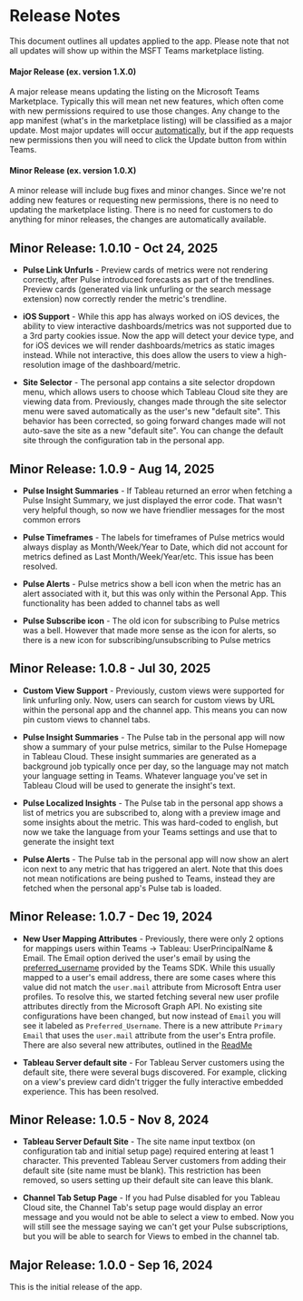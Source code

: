 # Release Notes
This document outlines all updates applied to the app.  Please note that not all updates will show up within the MSFT Teams marketplace listing. 

#### Major Release (ex. version 1.X.0)
A major release means updating the listing on the Microsoft Teams Marketplace.  Typically this will mean net new features, which often come with new permissions required to use those changes.  Any change to the app manifest (what's in the marketplace listing) will be classified as a major update.  Most major updates will occur [automatically](https://support.microsoft.com/en-us/office/update-an-app-in-microsoft-teams-3d53d136-5c5d-4dfa-9602-01e6fdd8015b), but if the app requests new permissions then you will need to click the Update button from within Teams.

#### Minor Release (ex. version 1.0.X)
A minor release will include bug fixes and minor changes.  Since we're not adding new features or requesting new permissions, there is no need to updating the marketplace listing.  There is no need for customers to do anything for minor releases, the changes are automatically available.

## Minor Release: 1.0.10 - Oct 24, 2025
* **Pulse Link Unfurls** - Preview cards of metrics were not rendering correctly, after Pulse introduced forecasts as part of the trendlines.  Preview cards (generated via link unfurling or the search message extension) now correctly render the metric's trendline.

* **iOS Support** - While this app has always worked on iOS devices, the ability to view interactive dashboards/metrics was not supported due to a 3rd party cookies issue.  Now the app will detect your device type, and for iOS devices we will render dashboards/metrics as static images instead.  While not interactive, this does allow the users to view a high-resolution image of the dashboard/metric.

* **Site Selector** - The personal app contains a site selector dropdown menu, which allows users to choose which Tableau Cloud site they are viewing data from.  Previously, changes made through the site selector menu were saved automatically as the user's new "default site".  This behavior has been corrected, so going forward changes made will not auto-save the site as a new "default site".  You can change the default site through the configuration tab in the personal app.
  
## Minor Release: 1.0.9 - Aug 14, 2025
* **Pulse Insight Summaries** - If Tableau returned an error when fetching a Pulse Insight Summary, we just displayed the error code.  That wasn't very helpful though, so now we have friendlier messages for the most common errors

* **Pulse Timeframes** - The labels for timeframes of Pulse metrics would always display as Month/Week/Year to Date, which did not account for metrics defined as Last Month/Week/Year/etc.  This issue has been resolved.

* **Pulse Alerts** - Pulse metrics show a bell icon when the metric has an alert associated with it, but this was only within the Personal App.  This functionality has been added to channel tabs as well

* **Pulse Subscribe icon** - The old icon for subscribing to Pulse metrics was a bell.  However that made more sense as the icon for alerts, so there is a new icon for subscribing/unsubscribing to Pulse metrics

## Minor Release: 1.0.8 - Jul 30, 2025

* **Custom View Support** - Previously, custom views were supported for link unfurling only.  Now, users can search for custom views by URL within the personal app and the channel app.  This means you can now pin custom views to channel tabs.
  
* **Pulse Insight Summaries** - The Pulse tab in the personal app will now show a summary of your pulse metrics, similar to the Pulse Homepage in Tableau Cloud. These insight summaries are generated as a background job typically once per day, so the language may not match your language setting in Teams.  Whatever language you've set in Tableau Cloud will be used to generate the insight's text.
  
* **Pulse Localized Insights** - The Pulse tab in the personal app shows a list of metrics you are subscribed to, along with a preview image and some insights about the metric.  This was hard-coded to english, but now we take the language from your Teams settings and use that to generate the insight text
  
* **Pulse Alerts** - The Pulse tab in the personal app will now show an alert icon next to any metric that has triggered an alert.  Note that this does not mean notifications are being pushed to Teams, instead they are fetched when the personal app's Pulse tab is loaded.

## Minor Release: 1.0.7 - Dec 19, 2024

* **New User Mapping Attributes** - Previously, there were only 2 options for mappings users within Teams -> Tableau: UserPrincipalName & Email.  The Email option derived the user's email by using the [preferred_username](https://learn.microsoft.com/en-us/microsoftteams/platform/tabs/how-to/authentication/tab-sso-code#:~:text=user%27s%20display%20name.-,preferred_username,-%3A%20The%20app%20user%27s) provided by the Teams SDK.  While this usually mapped to a user's email address, there are some cases where this value did not match the ```user.mail``` attribute from Microsoft Entra user profiles.  To resolve this, we started fetching several new user profile attributes directly from the Microsoft Graph API.  No existing site configurations have been changed, but now instead of ```Email``` you will see it labeled as ```Preferred_Username```.  There is a new attribute ```Primary Email``` that uses the ```user.mail``` attribute from the user's Entra profile.  There are also several new attributes, outlined in the [ReadMe](/README.md)

* **Tableau Server default site** - For Tableau Server customers using the default site, there were several bugs discovered.  For example, clicking on a view's preview card didn't trigger the fully interactive embedded experience.  This has been resolved.

## Minor Release: 1.0.5 - Nov 8, 2024

* **Tableau Server Default Site** - The site name input textbox (on configuration tab and initial setup page) required entering at least 1 character.  This prevented Tableau Server customers from adding their default site (site name must be blank).  This restriction has been removed, so users setting up their default site can leave this blank.

* **Channel Tab Setup Page** - If you had Pulse disabled for you Tableau Cloud site, the Channel Tab's setup page would display an error message and you would not be able to select a view to embed.  Now you will still see the message saying we can't get your Pulse subscriptions, but you will be able to search for Views to embed in the channel tab.

## Major Release: 1.0.0 - Sep 16, 2024
This is the initial release of the app.
